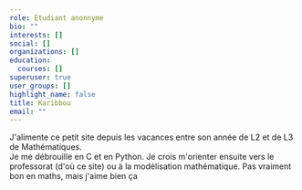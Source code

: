 ```yaml
---
role: Étudiant anonnyme
bio: ""
interests: []
social: []
organizations: []
education:
  courses: []
superuser: true
user_groups: []
highlight_name: false
title: Karibbou
email: ""
---
```

J'alimente ce petit site depuis les vacances entre son année de L2 et de L3 de Mathématiques. <br>
Je me débrouille en C et en Python.
Je crois m'orienter ensuite vers le professorat (d'où ce site) ou à la modélisation mathématique.
Pas vraiment bon en maths, mais j'aime bien ça